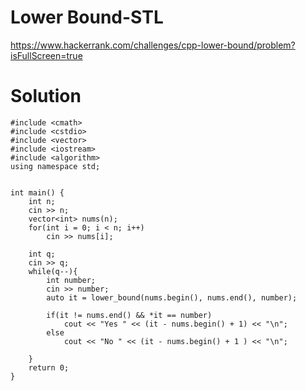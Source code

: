 # Lower Bound-STL

https://www.hackerrank.com/challenges/cpp-lower-bound/problem?isFullScreen=true

# Solution

```
#include <cmath>
#include <cstdio>
#include <vector>
#include <iostream>
#include <algorithm>
using namespace std;


int main() {
    int n;
    cin >> n;
    vector<int> nums(n);
    for(int i = 0; i < n; i++)
        cin >> nums[i];
        
    int q;
    cin >> q;
    while(q--){
        int number;
        cin >> number;
        auto it = lower_bound(nums.begin(), nums.end(), number);
        
        if(it != nums.end() && *it == number)
            cout << "Yes " << (it - nums.begin() + 1) << "\n";
        else 
            cout << "No " << (it - nums.begin() + 1 ) << "\n";
        
    }
    return 0;
}

```